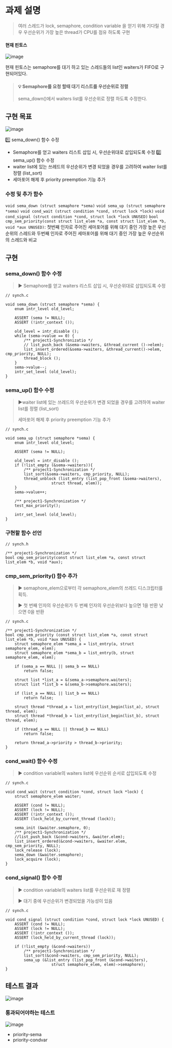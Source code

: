 # 과제 설명

> 여러 스레드가 lock, semaphore, condition variable 을 얻기 위해 기다릴 경우 우선순위가 가장 높은 thread가 CPU를 점유 하도록 구현

#### 현재 핀토스

![image](https://github.com/Arklimits/swjungle-archive/assets/74225157/8137cb86-b4c1-48db-9577-13d8848449d9)

현재 핀토스는 semaphore를 대기 하고 있는 스레드들의 list인 waiters가 FIFO로 구현되어있다.

> #### 💡 Semaphore를 요청 할때 대기 리스트를 우선순위로 정렬
> sema_down()에서 waiters list를 우선순위로 정렬 하도록 수정한다.

## 구현 목표

![image](https://github.com/Arklimits/swjungle-archive/assets/74225157/76242178-784a-4efb-9e96-f25bda8aed02)

1️⃣ sema_down() 함수 수정
  - Semaphore를 얻고 waiters 리스트 삽입 시, 우선순위대로 삽입되도록 수정
2️⃣ sema_up() 함수 수정
  - waiter list에 있는 쓰레드의 우선순위가 변경 되었을 경우를 고려하여 waiter list를 정렬 (list_sort)
  - 세마포어 해제 후 priority preemption 기능 추가

### 수정 및 추가 함수

`void sema_down (struct semaphore *sema)`
`void sema_up (struct semaphore *sema)`
`void cond_wait (struct condition *cond, struct lock *lock)`
`void cond_signal (struct condition *cond, struct lock *lock UNUSED)`
`bool cmp_sem_priority(const struct list_elem *a, const struct list_elem *b, void *aux UNUSED)`: 첫번째 인자로 주어진 세마포어를 위해 대기 중인 가장 높은 우선순위의 스레드와 두번째 인자로 주어진 세마포어를 위해 대기 중인 가장 높은 우선순위의 스레드와 비교

## 구현

### sema_down() 함수 수정

> ▶ Semaphore를 얻고 waiters 리스트 삽입 시, 우선순위대로 삽입되도록 수정

```
// synch.c

void sema_down (struct semaphore *sema) {
	enum intr_level old_level;

	ASSERT (sema != NULL);
	ASSERT (!intr_context ());

	old_level = intr_disable ();
	while (sema->value == 0) {
		/** project1-Synchronizatio */
		// list_push_back (&sema->waiters, &thread_current ()->elem);
		list_insert_ordered(&sema->waiters, &thread_current()->elem, cmp_priority, NULL);
		thread_block ();
	}
	sema->value--;
	intr_set_level (old_level);
}
```

### sema_up() 함수 수정

> ▶waiter list에 있는 쓰레드의 우선순위가 변경 되었을 경우를 고려하여 waiter list를 정렬 (list_sort)
> 
> 세마포어 해제 후 priority preemption 기능 추가
```
// synch.c

void sema_up (struct semaphore *sema) {
	enum intr_level old_level;

	ASSERT (sema != NULL);

	old_level = intr_disable ();
	if (!list_empty (&sema->waiters)){
		/** project1-Synchronization */
        list_sort(&sema->waiters, cmp_priority, NULL);
		thread_unblock (list_entry (list_pop_front (&sema->waiters),
					struct thread, elem));
	}
	sema->value++;

	/** project1-Synchronization */
	test_max_priority();

	intr_set_level (old_level);
}
```

### 구현할 함수 선언

```
// synch.h

/** project1-Synchronization */
bool cmp_sem_priority(const struct list_elem *a, const struct list_elem *b, void *aux);

```

### cmp_sem_priority() 함수 추가

> ▶ semaphore_elem으로부터 각 semaphore_elem의 쓰레드 디스크립터를 획득.
> 
> ▶ 첫 번째 인자의 우선순위가 두 번째 인자의 우선순위보다 높으면 1을 반환 낮으면 0을 반환

```
// synch.c

/** project1-Synchronization */
bool cmp_sem_priority (const struct list_elem *a, const struct list_elem *b, void *aux UNUSED) {
    struct semaphore_elem *sema_a = list_entry(a, struct semaphore_elem, elem);
    struct semaphore_elem *sema_b = list_entry(b, struct semaphore_elem, elem);

    if (sema_a == NULL || sema_b == NULL)
        return false;

    struct list *list_a = &(sema_a->semaphore.waiters);
    struct list *list_b = &(sema_b->semaphore.waiters);

    if (list_a == NULL || list_b == NULL)
        return false;

    struct thread *thread_a = list_entry(list_begin(list_a), struct thread, elem);
    struct thread *thread_b = list_entry(list_begin(list_b), struct thread, elem);

    if (thread_a == NULL || thread_b == NULL)
        return false;

    return thread_a->priority > thread_b->priority;
}
```

### cond_wait() 함수 수정

> ▶ condition variable의 waiters list에 우선순위 순서로 삽입되도록 수정

```
// synch.c

void cond_wait (struct condition *cond, struct lock *lock) {
	struct semaphore_elem waiter;

	ASSERT (cond != NULL);
	ASSERT (lock != NULL);
	ASSERT (!intr_context ());
	ASSERT (lock_held_by_current_thread (lock));

	sema_init (&waiter.semaphore, 0);
	/** project1-Synchronization */
	//list_push_back (&cond->waiters, &waiter.elem);
	list_insert_ordered(&cond->waiters, &waiter.elem, cmp_sem_priority, NULL);
	lock_release (lock);
	sema_down (&waiter.semaphore);
	lock_acquire (lock);
}
```
### cond_signal() 함수 수정

> ▶ condition variable의 waiters list를 우선순위로 재 정렬
> 
> ▶ 대기 중에 우선순위가 변경되었을 가능성이 있음

```
// synch.c

void cond_signal (struct condition *cond, struct lock *lock UNUSED) {
	ASSERT (cond != NULL);
	ASSERT (lock != NULL);
	ASSERT (!intr_context ());
	ASSERT (lock_held_by_current_thread (lock));

	if (!list_empty (&cond->waiters))
		/** project1-Synchronization */	
	    list_sort(&cond->waiters, cmp_sem_priority, NULL);
		sema_up (&list_entry (list_pop_front (&cond->waiters),
					struct semaphore_elem, elem)->semaphore);
}
```
## 테스트 결과

![image](https://github.com/Arklimits/swjungle-archive/assets/74225157/201d0d94-a804-46af-ae50-813303429967)

### 통과되어야하는 테스트

![image](https://github.com/Arklimits/swjungle-archive/assets/74225157/0c13b6f9-0385-4b91-8af6-7255483f0137)

- priority-sema
- priority-condvar
